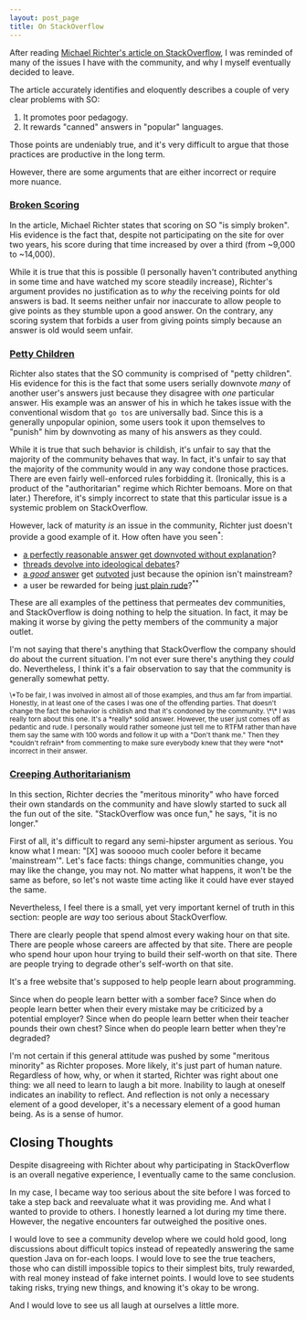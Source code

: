 ```yaml
---
layout: post_page
title: On StackOverflow
---
```

After reading [Michael Richter's article on StackOverflow](http://michael.richter.name/blogs/why-i-no-longer-contribute-to-stackoverflow/), I was reminded of many of the issues I have with the community, and why I myself eventually decided to leave.

The article accurately identifies and eloquently describes a couple of very clear problems with SO:
  1. It promotes poor pedagogy.
  2. It rewards "canned" answers in "popular" languages.

Those points are undeniably true, and it's very difficult to argue that those practices are productive in the long term.

However, there are some arguments that are either incorrect or require more nuance.

### [Broken Scoring](http://michael.richter.name/blogs/why-i-no-longer-contribute-to-stackoverflow/#section-6)
In the article, Michael Richter states that scoring on SO "is simply broken".  His evidence is the fact that, despite not participating on the site for over two years, his score during that time increased by over a third (from ~9,000 to ~14,000).

While it is true that this is possible (I personally haven't contributed anything in some time and have watched my score steadily increase), Richter's argument provides no justification as to *why* the receiving points for old answers is bad.  It seems neither unfair nor inaccurate to allow people to give points as they stumble upon a good answer.  On the contrary, any scoring system that forbids a user from giving points simply because an answer is old would seem unfair.

### [Petty Children](http://michael.richter.name/blogs/why-i-no-longer-contribute-to-stackoverflow/#section-8)
Richter also states that the SO community is comprised of "petty children".  His evidence for this is the fact that some users serially downvote *many* of another user's answers just because they disagree with *one* particular answer.  His example was an answer of his in which he takes issue with the conventional wisdom that `go tos` are universally bad.  Since this is a generally unpopular opinion, some users took it upon themselves to "punish" him by downvoting as many of his answers as they could.

While it is true that such behavior is childish, it's unfair to say that the majority of the community behaves that way.  In fact, it's unfair to say that the majority of the community would in any way condone those practices.  There are even fairly well-enforced rules forbidding it.  (Ironically, this is a product of the "authoritarian" regime which Richter bemoans.  More on that later.)  Therefore, it's simply incorrect to state that this particular issue is a systemic problem on StackOverflow.

However, lack of maturity *is* an issue in the community, Richter just doesn't provide a good example of it.  How often have you seen<sup>\*</sup>:
  * [a perfectly reasonable answer get downvoted without explanation](http://stackoverflow.com/a/10099000/836738)?
  * [threads devolve into ideological debates](http://stackoverflow.com/a/10923584/836738)?
  * [a *good* answer](http://stackoverflow.com/a/10628219/836738) get [outvoted](http://stackoverflow.com/a/10627764/836738) just because the opinion isn't mainstream?
  * a user be rewarded for being [just plain rude](http://stackoverflow.com/a/13053639/836738)?<sup>\*\*</sup>

These are all examples of the pettiness that permeates dev communities, and StackOverflow is doing nothing to help the situation.  In fact, it may be making it worse by giving the petty members of the community a major outlet.

I'm not saying that there's anything that StackOverflow the company should do about the current situation.  I'm not ever sure there's anything they *could* do.  Nevertheless, I think it's a fair observation to say that the community is generally somewhat petty.

<sub>
\*To be fair, I was involved in almost all of those examples, and thus am far from impartial.  Honestly, in at least one of the cases I was one of the offending parties.  That doesn't change the fact the behavior is childish and that it's condoned by the community.
\*\* I was really torn about this one.  It's a *really* solid answer.  However, the user just comes off as pedantic and rude.  I personally would rather someone just tell me to RTFM rather than have them say the same with 100 words and follow it up with a "Don't thank me."  Then they *couldn't refrain* from commenting to make sure everybody knew that they were *not* incorrect in their answer.
</sub>

### [Creeping Authoritarianism](http://michael.richter.name/blogs/why-i-no-longer-contribute-to-stackoverflow/#section-9)
In this section, Richter decries the "meritous minority" who have forced their own standards on the community and have slowly started to suck all the fun out of the site.  "StackOverflow was once fun," he says, "it is no longer."

First of all, it's difficult to regard any semi-hipster argument as serious.  You know what I mean: "\[X\] was sooooo much cooler before it became 'mainstream'".  Let's face facts: things change, communities change, you may like the change, you may not.  No matter what happens, it won't be the same as before, so let's not waste time acting like it could have ever stayed the same.

Nevertheless, I feel there is a small, yet very important kernel of truth in this section: people are *way* too serious about StackOverflow.

There are clearly people that spend almost every waking hour on that site.  There are people whose careers are affected by that site.  There are people who spend hour upon hour trying to build their self-worth on that site.  There are people trying to degrade other's self-worth on that site.

It's a free website that's supposed to help people learn about programming.

Since when do people learn better with a somber face?  Since when do people learn better when their every mistake may be criticized by a potential employer?  Since when do people learn better when their teacher pounds their own chest?  Since when do people learn better when they're degraded?

I'm not certain if this general attitude was pushed by some "meritous minority" as Richter proposes.  More likely, it's just part of human nature.  Regardless of how, why, or when it started, Richter was right about one thing: we all need to learn to laugh a bit more.  Inability to laugh at oneself indicates an inability to reflect.  And reflection is not only a necessary element of a good developer, it's a necessary element of a good human being.  As is a sense of humor.

## Closing Thoughts

Despite disagreeing with Richter about why participating in StackOverflow is an overall negative experience, I eventually came to the same conclusion.

In my case, I became way too serious about the site before I was forced to take a step back and reevaluate what it was providing me.  And what I wanted to provide to others.  I honestly learned a lot during my time there.  However, the negative encounters far outweighed the positive ones.

I would love to see a community develop where we could hold good, long discussions about difficult topics instead of repeatedly answering the same question Java on for-each loops.  I would love to see the true teachers, those who can distill impossible topics to their simplest bits, truly rewarded, with real money instead of fake internet points.  I would love to see students taking risks, trying new things, and knowing it's okay to be wrong.

And I would love to see us all laugh at ourselves a little more.
